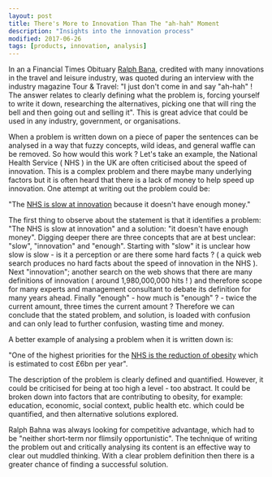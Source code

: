 ```yaml
---
layout: post
title: There's More to Innovation Than The "ah-hah" Moment
description: "Insights into the innovation process"
modified: 2017-06-26
tags: [products, innovation, analysis]
---
```


<p>
In an a Financial Times Obituary
<a href="https://www.ft.com/content/11d18136-a49a-11e3-b915-00144feab7de?mhq5j=e3">Ralph Bana</a>,
credited with many innovations in the
travel and leisure industry, was quoted during an interview with the industry magazine Tour & Travel: "I
just don't come in and say "ah-hah" ! The answer relates to clearly defining what the problem is,
forcing yourself to write it down,
researching the alternatives, picking one that will ring the bell and then going
out and selling it".  This is great advice that could be used in any industry, government, or organisations.
</p>

When a problem is written down on a piece of paper the sentences can be analysed in a way that
fuzzy concepts, wild ideas, and general waffle can be removed. So how would this work ? Let's take an example, the National Health Service ( NHS ) in the UK are often criticised about the speed of innovation. This is a complex problem and there maybe many underlying factors but it is often heard that there is a lack of money to help speed up innovation. One attempt at writing out the problem could be:

"The [NHS is slow at innovation](http://www.nhs.uk/news/2013/02February/Pages/Latest-obesity-stats-for-England-are-alarming-reading.aspx) because it doesn't have enough money."

The first thing to observe about the statement is that it identifies a problem:
"The NHS is slow at innovation" and a solution: "it doesn't have enough money".  Digging deeper there are three concepts that are at best unclear: "slow", "innovation" and "enough". Starting with "slow" it is unclear how slow is slow - is it a perception or are there some hard facts ? ( a quick web
search produces no hard facts about the speed of innovation in the NHS ). Next "innovation"; another
search on the web shows that there are many definitions of innovation ( around 1,980,000,000 hits ! ) and therefore scope for many experts and management consultant to debate its definition for many years ahead. Finally "enough" - how much is "enough" ?  - twice the current amount, three times the current amount ?  Therefore we can conclude that the stated problem, and solution, is loaded with confusion and can only lead to further confusion, wasting time and money.

A better example of analysing a problem when it is written down is:

"One of the highest priorities for the
[NHS is the reduction of obesity](http://www.nhs.uk/news/2013/02February/Pages/Latest-obesity-stats-for-England-are-alarming-reading.aspx) which is estimated to cost £6bn per year".

The description of the problem is clearly defined and quantified. However, it could be criticised for
being at too high a level - too abstract. It could be broken down into factors that are contributing to obesity, for example: education, economic, social context, public health etc. which could be quantified, and then alternative solutions explored.

Ralph Bahna was always looking for competitive advantage, which had to be "neither short-term nor
flimsily opportunistic". The technique of writing the problem out and critically analysing its content is an effective way to clear out muddled thinking. With a clear problem definition then there is a greater chance of finding a successful solution.
